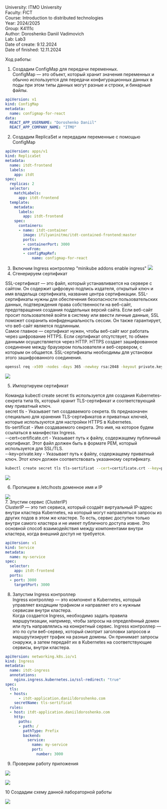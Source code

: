University: ITMO University  
Faculty: FICT  
Course: Introduction to distributed technologies  
Year: 2024/2025  
Group: K4111c  
Author: Doroshenko Daniil Vadimovich  
Lab: Lab3  
Date of create: 9.12.2024  
Date of finished: 12.11.2024

Ход работы:  
1. Создадим ConfigMap для передачи переменных.  
ConfigMap — это объект, который хранит значения переменных и обычно используется для передачи конфигурационных данных в поды при этом типы данных могут разные и строки, и бинарные файлы.
```yaml
apiVersion: v1
kind: ConfigMap
metadata:
  name: configmap-for-react
data:
  REACT_APP_USERNAME: "Doroshenko Daniil"
  REACT_APP_COMPANY_NAME: "ITMO"
```
2. Создадим ReplicaSet и передадим переменные с помощью ConfigMap  
```yaml
apiVersion: apps/v1
kind: ReplicaSet
metadata:
  name: itdt-frontend
  labels:
    app: itdt
spec:
  replicas: 2
  selector:
    matchLabels:
      app: itdt-frontend
  template:
    metadata:
      labels:
        app: itdt-frontend
    spec:
      containers:
      - name: itdt-container
        image: ifilyaninitmo/itdt-contained-frontend:master
        ports:
        - containerPort: 3000
        envFrom:
        - configMapRef:
            name: configmap-for-react
```
3. Включим Ingress контроллер "minikube addons enable ingress"
![](https://github.com/Dandor1304/2024_2025-introduction_to_distributed_technologies-K4111c-Doroshenko_D_V/blob/main/lab3/screenshot/Pasted%20image%2020241209151940.png)
4. Сгенерируем сертификат

SSL-сертификат — это файл, который устанавливается на сервере с сайтом. Он содержит цифровую подпись издателя, открытый ключ и имя владельца сертификата, название центра сертификации.  SSL-сертификаты нужны для обеспечения безопасности пользовательских данных, подтверждения права собственности на веб-сайт, предотвращения создания поддельных версий сайта.  Если веб-сайт просит пользователей войти в систему или ввести личные данные, SSL поможет сохранить конфиденциальность сессии. Он также гарантирует, что веб-сайт является подлинным.  
Самое главное — сертификат нужен, чтобы веб-сайт мог работать через шифрование HTTPS. Если сертификат отсутствует, то обмен данными осуществляется через HTTP.
HTTPS создает зашифрованное соединение между браузером пользователя и веб-сервером, с которым он общается. SSL-сертификаты необходимы для установки этого зашифрованного соединения.

```bash
openssl req -x509 -nodes -days 365 -newkey rsa:2048 -keyout private.key -out certificate.crt -subj "/C=RU/ST=SPB/L=Saint-Petersburg/O=ITMO-Organization/OU=FICT/CN=itdt-application.daniildoroshenko.com"
```
![](https://github.com/Dandor1304/2024_2025-introduction_to_distributed_technologies-K4111c-Doroshenko_D_V/blob/main/lab3/screenshot/Pasted%20image%2020241209152112.png)

5. Импортируем сертификат


Команда kubectl create secret tls используется для создания Kubernetes-секрета типа tls, который хранит TLS-сертификат и соответствующий ему приватный ключ.  
secret tls - Указывает тип создаваемого секрета. tls предназначен специально для хранения TLS-сертификатов и приватных ключей, которые используются для настройки HTTPS в Kubernetes.  
tls-sertificat - Имя создаваемого секрета. Это имя, на которое будем ссылаться в манифестах Ingress.  
--cert=certificate.crt - Указывает путь к файлу, содержащему публичный сертификат. Этот файл должен быть в формате PEM, который используется для SSL/TLS.  
--key=private.key - Указывает путь к файлу, содержащему приватный ключ. Этот ключ должен соответствовать указанному сертификату.  

```bash
kubectl create secret tls tls-sertificat --cert=certificate.crt --key=private.key
```

![](https://github.com/Dandor1304/2024_2025-introduction_to_distributed_technologies-K4111c-Doroshenko_D_V/blob/main/lab3/screenshot/Pasted%20image%2020241209153425.png)
  
6. Пропишем в /etc/hosts доменное имя и IP


![](https://github.com/Dandor1304/2024_2025-introduction_to_distributed_technologies-K4111c-Doroshenko_D_V/blob/main/lab3/screenshot/Pasted%20image%2020241209153351.png)  
7. Зпустим сервис (ClusterIP)  
ClusterIP — это тип сервиса, который создаёт виртуальный IP-адрес внутри кластера Kubernetes, на который могут направляться запросы из других подов в этом же кластере. То есть, сервис доступен только внутри самого кластера и не имеет публичного доступа извне. Это основной способ взаимодействия между компонентами внутри кластера, когда внешний доступ не требуется.
```yaml
apiVersion: v1
kind: Service
metadata:
  name: my-service
spec:
  selector:
    app: itdt-frontend
  ports:
  - port: 3000
    targetPort: 3000
```
8. Запустим Ingress контроллер  
Ingress контроллер — это компонент в Kubernetes, который управляет входящим трафиком и направляет его к нужным сервисам внутри кластера.  
Когда создается Ingress, необходимо задать правила маршрутизации, например, чтобы запросы на определённый домен или путь направлялись на конкретный сервис. Ingress контроллер — это по сути веб-сервер, который смотрит заголовки запросов и маршрутизирует трафик на разные домены. Он принимает запросы снаружи, а затем передаёт их в Kubernetes на соответствующие сервисы, внутри кластера.
```yaml
apiVersion: networking.k8s.io/v1
kind: Ingress
metadata:
  name: itdt-ingress
  annotations:
    nginx.ingress.kubernetes.io/ssl-redirect: "true"
spec:
  tls:
  - hosts:
      - itdt-application.daniildoroshenko.com
    secretName: tls-sertificat
  rules:
  - host: itdt-application.daniildoroshenko.com
    http:
      paths:
      - path: /
        pathType: Prefix
        backend:
          service:
            name: my-service
            port:
              number: 3000
```
9. Проверим работу приложения  

![](https://github.com/Dandor1304/2024_2025-introduction_to_distributed_technologies-K4111c-Doroshenko_D_V/blob/main/lab3/screenshot/Pasted%20image%2020241209163644.png)  

![](https://github.com/Dandor1304/2024_2025-introduction_to_distributed_technologies-K4111c-Doroshenko_D_V/blob/main/lab3/screenshot/Pasted%20image%2020241209163705.png)

10 Создадим схему данной лабораторной работы  

![](https://github.com/Dandor1304/2024_2025-introduction_to_distributed_technologies-K4111c-Doroshenko_D_V/blob/main/lab3/screenshot/Диаграмма%20без%20названия.drawio%20(17).png)
